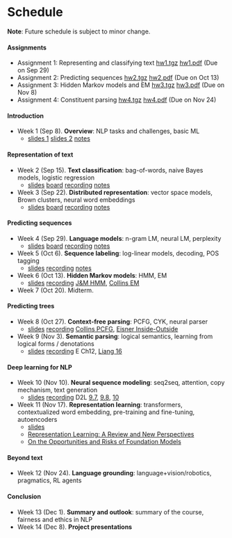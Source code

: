 # Schedule

**Note**: Future schedule is subject to minor change.

#### Assignments
- Assignment 1: Representing and classifying text [hw1.tgz](assignments/hw1.tgz) [hw1.pdf](assignments/hw1.pdf) (Due on Sep 29)
- Assignment 2: Predicting sequences [hw2.tgz](assignments/hw2.tgz) [hw2.pdf](assignments/hw2.pdf) (Due on Oct 13)
- Assignment 3: Hidden Markov models and EM [hw3.tgz](assignments/hw3.tgz) [hw3.pdf](assignments/hw3.pdf) (Due on Nov 8)
- Assignment 4: Constituent parsing [hw4.tgz](assignments/hw4.tgz) [hw4.pdf](assignments/hw4.pdf) (Due on Nov 24)

#### Introduction

- Week 1 (Sep 8). **Overview**: NLP tasks and challenges, basic ML
    - [slides 1](slides/lec01/overview.pdf) [slides 2](slides/lec01/basic_ml.pdf) [notes](notes/overview.html)

#### Representation of text

- Week 2 (Sep 15). **Text classification**: bag-of-words, naive Bayes models, logistic regression
    - [slides](slides/lec02/main.pdf) [board](slides/lec02/board.pdf) [recording](https://nyu.zoom.us/rec/share/H3I606oHp61RYHbbUni0nuEYsrw3PChZ9HSv94LRAS20zxvt_HmK5Tl2Hbvbb2aJ.uQjVIELIo3GqfZfe) [notes](notes/text_classification.html)
- Week 3 (Sep 22). **Distributed representation**: vector space models, Brown clusters, neural word embeddings
    - [slides](slides/lec03/main.pdf) [board](slides/lec03/board.pdf) [recording](https://nyu.zoom.us/rec/share/kT5UNBkHz0cz9slgt1fhXXpx3mwtL2XeoBDejR4Q6sEUek4yFSDRD05h24OR5No.oKxFmakrbLrENoS6) [notes](notes/distributed_representation.html)

#### Predicting sequences

- Week 4 (Sep 29). **Language models**: n-gram LM, neural LM, perplexity
    - [slides](slides/lec04/main.pdf) [board](slides/lec04/board.pdf) [recording](https://nyu.zoom.us/rec/share/rv6x6Z8XlBCIZwvyabCEKR6MjjO3vUvdGdMQkScu3P_tARK87NbNoCUcziC6KaQE.MaqZ-a1G6D5_XPnZ) [notes](notes/language_models.html)
- Week 5 (Oct 6). **Sequence labeling**: log-linear models, decoding, POS tagging
    - [slides](slides/lec05/main-annotated.pdf) [recording](https://nyu.zoom.us/rec/share/yGTpEtxkNk8vzGLJXUPDWS4zppDlnJ8WqnlwLvcrHlltE4XsM2xN_3MGgcdsbhn5.mBnY-Yw2wmoZVpBW 
) [notes](notes/sequence_labeling.html)
- Week 6 (Oct 13). **Hidden Markov models**: HMM, EM
    - [slides](slides/lec06/main-annotated.pdf) [recording](https://nyu.zoom.us/rec/share/4rbRSvK2ZoKsisIEt1NCz58RyQBNogMjuBrLPx29X8pS45ravRFU2fDArbjoNtPe.zZ9CCnrD9Zxl3d2r?startTime=1634159505000) [J&M HMM](https://web.stanford.edu/~jurafsky/slp3/A.pdf), [Collins EM](http://www.cs.columbia.edu/~mcollins/em.pdf)
- Week 7 (Oct 20). Midterm.

#### Predicting trees

- Week 8 (Oct 27). **Context-free parsing**: PCFG, CYK, neural parser
    - [slides](slides/lec07/main-annotated.pdf) [recording](
https://nyu.zoom.us/rec/share/BB4fLJKdctUQT6QBFGqcCBoV4wphOzUZqsIXs4PzRTgAEEJinRMFujgVv0S85-zE.qzc-9cjkTsW3uqNk 
) [Collins PCFG](http://www.cs.columbia.edu/~mcollins/courses/nlp2011/notes/pcfgs.pdf), [Eisner Inside-Outside](http://www.cs.jhu.edu/~jason/465/readings/iobasics.pdf)
- Week 9 (Nov 3). **Semantic parsing**: logical semantics, learning from logical forms / denotations
    - [slides](slides/lec08/main-annotated.pdf) [recording](
https://nyu.zoom.us/rec/share/rzLhe4FKANwfpDcpBVKli4bdQVhSKeC25gzl6hinMB6aZz9D1cQNNQNg44Lwh07A.cCK4pCBRP9NBglDI 
) E Ch12, [Liang 16](https://cs.stanford.edu/~pliang/papers/executable-cacm2016.pdf)

#### Deep learning for NLP

- Week 10 (Nov 10). **Neural sequence modeling**: seq2seq, attention, copy mechanism, text generation
    - [slides](slides/lec09/main-annotated.pdf) [recording](https://nyu.zoom.us/rec/share/XPh9I4GICEbofC0Yj0yzZ1fwvKE14lCFrWUUNXb0u7HfBEGrZJ3mGFFRCe7JQmfv.DBBtuGMBt4jeu6Dn 
) D2L [9.7](https://d2l.ai/chapter_recurrent-modern/seq2seq.html), [9.8](https://d2l.ai/chapter_recurrent-modern/beam-search.html), [10](https://d2l.ai/chapter_attention-mechanisms/index.html)
- Week 11 (Nov 17). **Representation learning**: transformers, contextualized word embedding, pre-training and fine-tuning, autoencoders
    - [slides](slides/lec10/main.pdf)
    - [Representation Learning: A Review and New Perspectives](https://arxiv.org/abs/1206.5538)
    - [On the Opportunities and Risks of
Foundation Models](https://arxiv.org/pdf/2108.07258.pdf)

#### Beyond text

- Week 12 (Nov 24). **Language grounding**: language+vision/robotics, pragmatics, RL agents 

#### Conclusion

- Week 13 (Dec 1). **Summary and outlook**: summary of the course, fairness and ethics in NLP 
- Week 14 (Dec 8). **Project presentations**
